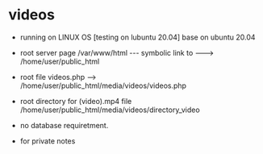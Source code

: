 # videos

- running on LINUX OS [testing on lubuntu 20.04] base on ubuntu 20.04
- root server page /var/www/html --- symbolic link to ---> /home/user/public_html
- root file videos.php --> /home/user/public_html/media/videos/videos.php
- root directory for (video).mp4 file /home/user/public_html/media/videos/directory_video
- no database requiretment.

- for private notes
